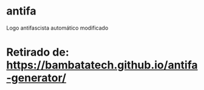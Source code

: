 # antifa
Logo antifascista automático modificado
# Retirado de: https://bambatatech.github.io/antifa-generator/
